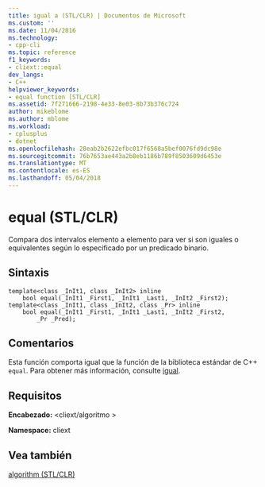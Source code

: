 ```yaml
---
title: igual a (STL/CLR) | Documentos de Microsoft
ms.custom: ''
ms.date: 11/04/2016
ms.technology:
- cpp-cli
ms.topic: reference
f1_keywords:
- cliext::equal
dev_langs:
- C++
helpviewer_keywords:
- equal function [STL/CLR]
ms.assetid: 7f271666-2198-4e33-8e03-8b73b376c724
author: mikeblome
ms.author: mblome
ms.workload:
- cplusplus
- dotnet
ms.openlocfilehash: 28eab2b2622efbc017f6568a5bef0076fd9dc98e
ms.sourcegitcommit: 76b7653ae443a2b8eb1186b789f8503609d6453e
ms.translationtype: MT
ms.contentlocale: es-ES
ms.lasthandoff: 05/04/2018
---
```

# <a name="equal-stlclr"></a>equal (STL/CLR)
Compara dos intervalos elemento a elemento para ver si son iguales o equivalentes según lo especificado por un predicado binario.  
  
## <a name="syntax"></a>Sintaxis  
  
```  
template<class _InIt1, class _InIt2> inline  
    bool equal(_InIt1 _First1, _InIt1 _Last1, _InIt2 _First2);  
template<class _InIt1, class _InIt2, class _Pr> inline  
    bool equal(_InIt1 _First1, _InIt1 _Last1, _InIt2 _First2,  
        _Pr _Pred);  
```  
  
## <a name="remarks"></a>Comentarios  
 Esta función comporta igual que la función de la biblioteca estándar de C++ `equal`. Para obtener más información, consulte [igual](../standard-library/algorithm-functions.md#equal).  
  
## <a name="requirements"></a>Requisitos  
 **Encabezado:** \<cliext/algoritmo >  
  
 **Namespace:** cliext  
  
## <a name="see-also"></a>Vea también  
 [algorithm (STL/CLR)](../dotnet/algorithm-stl-clr.md)